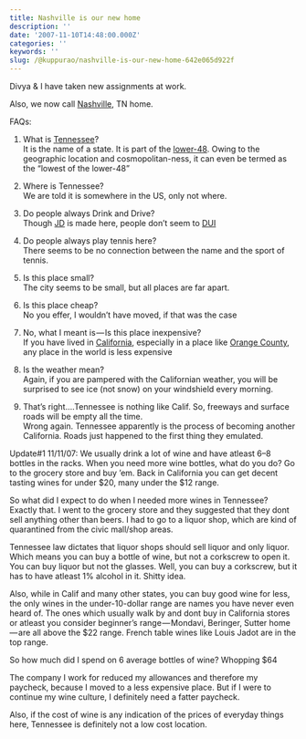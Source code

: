 ```yaml
---
title: Nashville is our new home
description: ''
date: '2007-11-10T14:48:00.000Z'
categories: ''
keywords: ''
slug: /@kuppurao/nashville-is-our-new-home-642e065d922f
---
```


Divya & I have taken new assignments at work.

Also, we now call [Nashville](http://en.wikipedia.org/wiki/Nashville%2C_Tennessee), TN home.

FAQs:

1) What is [Tennessee](http://en.wikipedia.org/wiki/Tennessee)?  
It is the name of a state. It is part of the [lower-48](http://en.wikipedia.org/wiki/Lower_48). Owing to the geographic location and cosmopolitan-ness, it can even be termed as the “lowest of the lower-48”

2) Where is Tennessee?  
We are told it is somewhere in the US, only not where.

3) Do people always Drink and Drive?  
Though [JD](http://en.wikipedia.org/wiki/Jack_Daniel%27s) is made here, people don’t seem to [DUI](http://en.wikipedia.org/wiki/Dui)

4) Do people always play tennis here?  
There seems to be no connection between the name and the sport of tennis.

5) Is this place small?  
The city seems to be small, but all places are far apart.

6) Is this place cheap?  
No you effer, I wouldn’t have moved, if that was the case

7) No, what I meant is — Is this place inexpensive?  
If you have lived in [California](http://en.wikipedia.org/wiki/California), especially in a place like [Orange County](http://en.wikipedia.org/wiki/Orange_County%2C_California), any place in the world is less expensive

8) Is the weather mean?  
Again, if you are pampered with the Californian weather, you will be surprised to see ice (not snow) on your windshield every morning.

9) That’s right….Tennessee is nothing like Calif. So, freeways and surface roads will be empty all the time.  
Wrong again. Tennessee apparently is the process of becoming another California. Roads just happened to the first thing they emulated.

Update#1 11/11/07: We usually drink a lot of wine and have atleast 6–8 bottles in the racks. When you need more wine bottles, what do you do? Go to the grocery store and buy ’em. Back in California you can get decent tasting wines for under $20, many under the $12 range.

So what did I expect to do when I needed more wines in Tennessee? Exactly that. I went to the grocery store and they suggested that they dont sell anything other than beers. I had to go to a liquor shop, which are kind of quarantined from the civic mall/shop areas.

Tennessee law dictates that liquor shops should sell liquor and only liquor. Which means you can buy a bottle of wine, but not a corkscrew to open it. You can buy liquor but not the glasses. Well, you can buy a corkscrew, but it has to have atleast 1% alcohol in it. Shitty idea.

Also, while in Calif and many other states, you can buy good wine for less, the only wines in the under-10-dollar range are names you have never even heard of. The ones which usually walk by and dont buy in California stores or atleast you consider beginner’s range — Mondavi, Beringer, Sutter home — are all above the $22 range. French table wines like Louis Jadot are in the top range.

So how much did I spend on 6 average bottles of wine? Whopping $64

The company I work for reduced my allowances and therefore my paycheck, because I moved to a less expensive place. But if I were to continue my wine culture, I definitely need a fatter paycheck.

Also, if the cost of wine is any indication of the prices of everyday things here, Tennessee is definitely not a low cost location.
